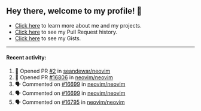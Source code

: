 ## Hey there, welcome to my profile! 👋

- [Click here](https://seandewar.github.io/) to learn more about me and my projects.
- [Click here](https://github.com/search?p=1&q=author%3Aseandewar+is%3Apr) to see my Pull Request history.
- [Click here](https://gist.github.com/seandewar) to see my Gists.

---

#### Recent activity:

<!--START_SECTION:activity-->
1. 💪 Opened PR [#2](https://github.com/seandewar/neovim/pull/2) in [seandewar/neovim](https://github.com/seandewar/neovim)
2. 💪 Opened PR [#16806](https://github.com/neovim/neovim/pull/16806) in [neovim/neovim](https://github.com/neovim/neovim)
3. 🗣 Commented on [#16699](https://github.com/neovim/neovim/issues/16699) in [neovim/neovim](https://github.com/neovim/neovim)
4. 🗣 Commented on [#16699](https://github.com/neovim/neovim/issues/16699) in [neovim/neovim](https://github.com/neovim/neovim)
5. 🗣 Commented on [#16795](https://github.com/neovim/neovim/issues/16795) in [neovim/neovim](https://github.com/neovim/neovim)
<!--END_SECTION:activity-->
